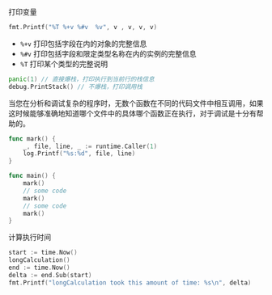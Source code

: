 打印变量

```go
fmt.Printf("%T %+v %#v  %v", v , v, v, v)
```

- `%+v` 打印包括字段在内的对象的完整信息
- `%#v` 打印包括字段和限定类型名称在内的实例的完整信息
- `%T` 打印某个类型的完整说明

```go
panic(1) // 直接爆栈，打印执行到当前行的栈信息
debug.PrintStack() // 不爆栈，打印调用栈
```



当您在分析和调试复杂的程序时，无数个函数在不同的代码文件中相互调用，如果这时候能够准确地知道哪个文件中的具体哪个函数正在执行，对于调试是十分有帮助的。

```go
func mark() {
	_, file, line, _ := runtime.Caller(1)
	log.Printf("%s:%d", file, line)
}

func main() {
	mark()
	// some code
	mark()
	// some code
	mark()
}
```



计算执行时间

```go
start := time.Now()
longCalculation()
end := time.Now()
delta := end.Sub(start)
fmt.Printf("longCalculation took this amount of time: %s\n", delta)
```




